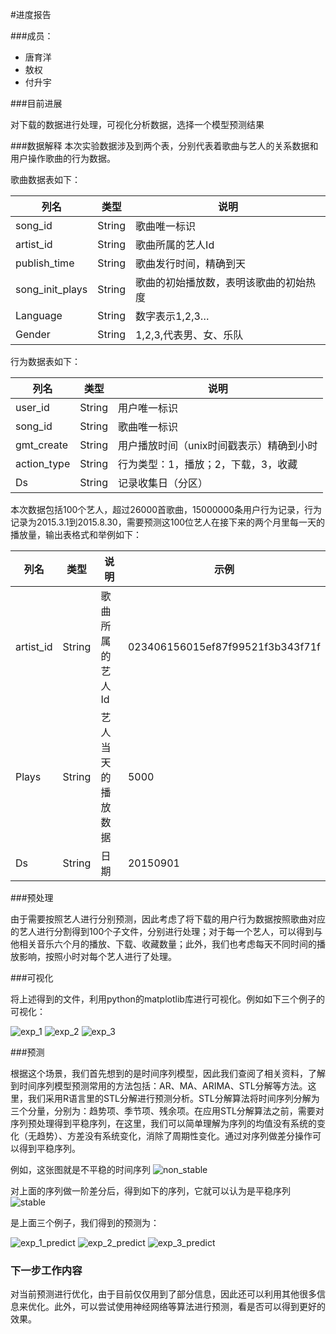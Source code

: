 #进度报告

###成员：

* 唐育洋
* 敖权
* 付升宇

###目前进展

对下载的数据进行处理，可视化分析数据，选择一个模型预测结果

###数据解释
本次实验数据涉及到两个表，分别代表着歌曲与艺人的关系数据和用户操作歌曲的行为数据。

歌曲数据表如下：

列名|类型|说明
---|---|---
|song_id|String|歌曲唯一标识|artist_id|String|歌曲所属的艺人Id|publish_time|String|歌曲发行时间，精确到天|song\_init\_plays|String|歌曲的初始播放数，表明该歌曲的初始热度|Language|String|数字表示1,2,3…|Gender|String|1,2,3,代表男、女、乐队

行为数据表如下：

列名|类型|说明
---|---|---
user_id|String|用户唯一标识song_id|String|歌曲唯一标识gmt_create|String|用户播放时间（unix时间戳表示）精确到小时action_type|String|行为类型：1，播放；2，下载，3，收藏Ds|String|记录收集日（分区）本次数据包括100个艺人，超过26000首歌曲，15000000条用户行为记录，行为记录为2015.3.1到2015.8.30，需要预测这100位艺人在接下来的两个月里每一天的播放量，输出表格式和举例如下：

|列名|类型|说明|示例
---|---|---|---|artist_id|String|歌曲所属的艺人Id|023406156015ef87f99521f3b343f71f|Plays|String|艺人当天的播放数据|5000
|Ds|String|日期|20150901###预处理

由于需要按照艺人进行分别预测，因此考虑了将下载的用户行为数据按照歌曲对应的艺人进行分割得到100个子文件，分别进行处理；对于每一个艺人，可以得到与他相关音乐六个月的播放、下载、收藏数量；此外，我们也考虑每天不同时间的播放影响，按照小时对每个艺人进行了处理。

###可视化

将上述得到的文件，利用python的matplotlib库进行可视化。例如如下三个例子的可视化：

![exp_1](https://github.com/SparkFour/datamining_homework/blob/master/homework_project/original/b15e8846dc61824c1242a6b36796117b.jpg?raw=true)
![exp_2](https://github.com/SparkFour/datamining_homework/blob/master/homework_project/original/b7522cc91cf57ada15de2298bfd6a3ee.jpg?raw=true)
![exp_3](https://github.com/SparkFour/datamining_homework/blob/master/homework_project/original/b79593426f5360c38beacd2a940b5f22.jpg?raw=true)


###预测

根据这个场景，我们首先想到的是时间序列模型，因此我们查阅了相关资料，了解到时间序列模型预测常用的方法包括：AR、MA、ARIMA、STL分解等方法。这里，我们采用R语言里的STL分解进行预测分析。STL分解算法将时间序列分解为三个分量，分别为：趋势项、季节项、残余项。在应用STL分解算法之前，需要对序列预处理得到平稳序列，在这里，我们可以简单理解为序列的均值没有系统的变化（无趋势）、方差没有系统变化，消除了周期性变化。通过对序列做差分操作可以得到平稳序列。

例如，这张图就是不平稳的时间序列
![non_stable](https://github.com/SparkFour/datamining_homework/blob/master/homework_project/timeseries.png?raw=true)

对上面的序列做一阶差分后，得到如下的序列，它就可以认为是平稳序列
![stable](https://github.com/SparkFour/datamining_homework/blob/master/homework_project/timeseries_diff.png?raw=true)


是上面三个例子，我们得到的预测为：
![exp_1_predict](https://github.com/SparkFour/datamining_homework/blob/master/homework_project/predict_stl/b15e8846dc61824c1242a6b36796117b.jpg?raw=true)![exp_2_predict](https://github.com/SparkFour/datamining_homework/blob/master/homework_project/predict_stl/b7522cc91cf57ada15de2298bfd6a3ee.jpg?raw=true)![exp_3_predict](https://github.com/SparkFour/datamining_homework/blob/master/homework_project/predict_stl/b79593426f5360c38beacd2a940b5f22?raw=true)

### 下一步工作内容

对当前预测进行优化，由于目前仅仅用到了部分信息，因此还可以利用其他很多信息来优化。此外，可以尝试使用神经网络等算法进行预测，看是否可以得到更好的效果。
